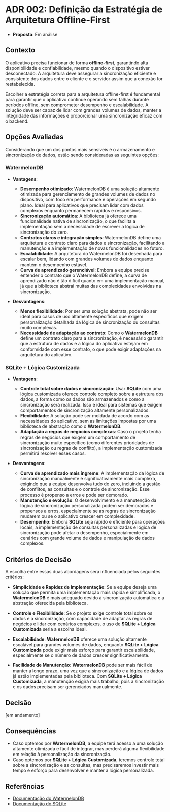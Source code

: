 # ADR 002: Definição da Estratégia de Arquitetura Offline-First

- **Proposta**: Em análise


## Contexto

O aplicativo precisa funcionar de forma **offline-first**, garantindo alta disponibilidade e confiabilidade, mesmo quando o dispositivo estiver desconectado. A arquitetura deve assegurar a sincronização eficiente e consistente dos dados entre o cliente e o servidor assim que a conexão for restabelecida.

Escolher a estratégia correta para a arquitetura offline-first é fundamental para garantir que o aplicativo continue operando sem falhas durante períodos offline, sem comprometer desempenho e escalabilidade. A solução deve ser capaz de lidar com grandes volumes de dados, manter a integridade das informações e proporcionar uma sincronização eficaz com o backend.


## Opções Avaliadas
Considerando que um dos pontos mais sensíveis é o armazenamento e sincronização de dados, estão sendo consideradas as seguintes opções:

### **WatermelonDB**
- **Vantagens**:
  - **Desempenho otimizado**: WatermelonDB é uma solução altamente otimizada para gerenciamento de grandes volumes de dados no dispositivo, com foco em performance e operações em segundo plano. Ideal para aplicativos que precisam lidar com dados complexos enquanto permanecem rápidos e responsivos.
  - **Sincronização automática**: A biblioteca já oferece uma funcionalidade nativa de sincronização, o que facilita a implementação sem a necessidade de escrever a lógica de sincronização do zero.
  - **Contratos claros e integração simples**: WatermelonDB define uma arquitetura e contrato claro para dados e sincronização, facilitando a manutenção e a implementação de novas funcionalidades no futuro.
  - **Escalabilidade**: A arquitetura do WatermelonDB foi desenhada para escalar bem, lidando com grandes volumes de dados enquanto mantém o desempenho estável.
  - **Curva de aprendizado gerenciável**: Embora a equipe precise entender o contrato que o WatermelonDB define, a curva de aprendizado não é tão difícil quanto em uma implementação manual, já que a biblioteca abstrai muitas das complexidades envolvidas na sincronização.

- **Desvantagens**:
  - **Menos flexibilidade**: Por ser uma solução abstrata, pode não ser ideal para casos de uso altamente específicos que exigem personalização detalhada da lógica de sincronização ou consultas muito complexas.
  - **Necessidade de adaptação ao contrato**: Como o **WatermelonDB** define um contrato claro para a sincronização, é necessário garantir que a estrutura de dados e a lógica do aplicativo estejam em conformidade com esse contrato, o que pode exigir adaptações na arquitetura do aplicativo.

### **SQLite + Lógica Customizada**
- **Vantagens**:
  - **Controle total sobre dados e sincronização**: Usar **SQLite** com uma lógica customizada oferece controle completo sobre a estrutura dos dados, a forma como os dados são armazenados e como a sincronização será realizada. Isso é ideal para sistemas que exigem comportamentos de sincronização altamente personalizados.
  - **Flexibilidade**: A solução pode ser moldada de acordo com as necessidades do aplicativo, sem as limitações impostas por uma biblioteca de abstração como o **WatermelonDB**.
  - **Adaptação a regras de negócios complexas**: Caso o projeto tenha regras de negócios que exigem um comportamento de sincronização muito específico (como diferentes prioridades de sincronização ou regras de conflito), a implementação customizada permitirá resolver esses casos.

- **Desvantagens**:
  - **Curva de aprendizado mais íngreme**: A implementação da lógica de sincronização manualmente é significativamente mais complexa, exigindo que a equipe desenvolva tudo do zero, incluindo a gestão de conflitos, as consultas e o controle de sincronização. Esse processo é propenso a erros e pode ser demorado.
  - **Manutenção e evolução**: O desenvolvimento e a manutenção da lógica de sincronização personalizada podem ser demorados e propensos a erros, especialmente se as regras de sincronização mudarem ou se o aplicativo crescer em complexidade.
  - **Desempenho**: Embora **SQLite** seja rápido e eficiente para operações locais, a implementação de consultas personalizadas e lógica de sincronização pode afetar o desempenho, especialmente em cenários com grande volume de dados e manipulação de dados complexos.

## Critérios de Decisão

A escolha entre essas duas abordagens será influenciada pelos seguintes critérios:

- **Simplicidade e Rapidez de Implementação**: Se a equipe deseja uma solução que permita uma implementação mais rápida e simplificada, o **WatermelonDB** é mais adequado devido à sincronização automática e a abstração oferecida pela biblioteca.
  
- **Controle e Flexibilidade**: Se o projeto exige controle total sobre os dados e a sincronização, com capacidade de adaptar as regras de negócios e lidar com cenários complexos, o uso de **SQLite + Lógica Customizada** seria a escolha ideal.

- **Escalabilidade**: **WatermelonDB** oferece uma solução altamente escalável para grandes volumes de dados, enquanto **SQLite + Lógica Customizada** pode exigir mais esforço para garantir escalabilidade, especialmente se o número de dados crescer significativamente.

- **Facilidade de Manutenção**: **WatermelonDB** pode ser mais fácil de manter a longo prazo, uma vez que a sincronização e a lógica de dados já estão implementadas pela biblioteca. Com **SQLite + Lógica Customizada**, a manutenção exigirá mais trabalho, pois a sincronização e os dados precisam ser gerenciados manualmente.

## Decisão

[em andamento]

## Consequências

- Caso optemos por **WatermelonDB**, a equipe terá acesso a uma solução altamente otimizada e fácil de integrar, mas perderá alguma flexibilidade em relação à personalização da sincronização.
- Caso optemos por **SQLite + Lógica Customizada**, teremos controle total sobre a sincronização e as consultas, mas precisaremos investir mais tempo e esforço para desenvolver e manter a lógica personalizada.

## Referências

- [Documentação do WatermelonDB](https://nozbe.github.io/WatermelonDB/)
- [Documentação do SQLite](https://www.sqlite.org/)
